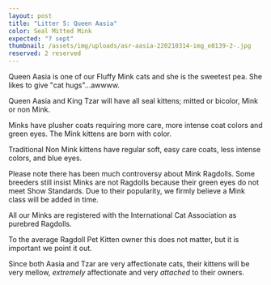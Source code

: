 ```yaml
---
layout: post
title: "Litter 5: Queen Aasia"
color: Seal Mitted Mink
expected: "? sept"
thumbnail: /assets/img/uploads/asr-aasia-220210314-img_e8139-2-.jpg
reserved: 2 reserved
---
```

Queen Aasia is one of our Fluffy Mink cats and she is the sweetest pea. She likes to give "cat hugs"...awwww.

Queen Aasia and King Tzar will have all seal kittens; mitted or bicolor, Mink or non Mink.

Minks have plusher coats requiring more care, more intense coat colors and green eyes. The Mink kittens are born with color. 

Traditional Non Mink kittens have regular soft, easy care coats,  less intense colors, and blue eyes. 

Please note there has been much controversy about Mink Ragdolls. Some breeders still insist Minks are not Ragdolls because their green eyes do not meet Show Standards. Due to their popularity, we firmly believe a Mink class will be added in time. 

All our Minks are registered with the International Cat Association as purebred Ragdolls.

 To the average Ragdoll Pet Kitten owner this does not matter, but it is important we point it out. 

Since both Aasia and Tzar are very affectionate cats, their kittens will be very mellow, *extremely* affectionate and very *attached* to their owners.